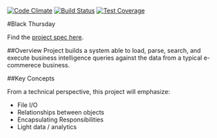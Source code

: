[![Code Climate](https://codeclimate.com/github/jwashke/black_thursday/badges/gpa.svg)](https://codeclimate.com/github/jwashke/black_thursday) [![Build Status](https://travis-ci.org/jwashke/black_thursday.svg?branch=master)](https://travis-ci.org/jwashke/black_thursday) [![Test Coverage](https://codeclimate.com/github/jwashke/black_thursday/badges/coverage.svg)](https://codeclimate.com/github/jwashke/black_thursday/coverage)

#Black Thursday

Find the [project spec here](https://github.com/turingschool/curriculum/blob/master/source/projects/black_thursday.markdown).

##Overview
Project builds a system able to load, parse, search, and execute business intelligence queries against the data from a typical e-commerece business.

##Key Concepts

From a technical perspective, this project will emphasize:

* File I/O
* Relationships between objects
* Encapsulating Responsibilities
* Light data / analytics
